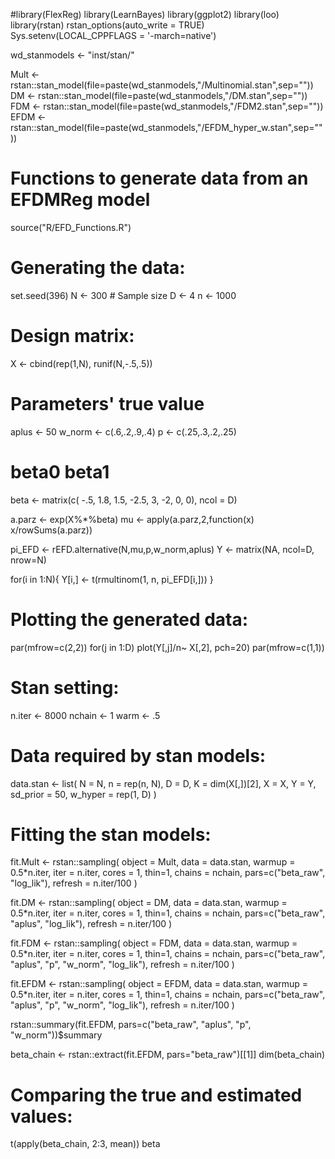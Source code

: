 
#library(FlexReg)
library(LearnBayes)
library(ggplot2)
library(loo)
library(rstan)
rstan_options(auto_write = TRUE)
Sys.setenv(LOCAL_CPPFLAGS = '-march=native')

wd_stanmodels <- "inst/stan/"

Mult <- rstan::stan_model(file=paste(wd_stanmodels,"/Multinomial.stan",sep=""))
DM <- rstan::stan_model(file=paste(wd_stanmodels,"/DM.stan",sep=""))
FDM <- rstan::stan_model(file=paste(wd_stanmodels,"/FDM2.stan",sep=""))
EFDM <- rstan::stan_model(file=paste(wd_stanmodels,"/EFDM_hyper_w.stan",sep=""))

# Functions to generate data from an EFDMReg model
source("R/EFD_Functions.R")


# Generating the data:

set.seed(396)
N <- 300 # Sample size
D <- 4
n <- 1000

# Design matrix:
X <- cbind(rep(1,N), runif(N,-.5,.5))

# Parameters' true value
aplus <- 50
w_norm <- c(.6,.2,.9,.4)
p <- c(.25,.3,.2,.25)

#              beta0  beta1
beta <- matrix(c( -.5,  1.8,
                  1.5, -2.5,
                  3,    -2,
                  0,    0),
               ncol = D)

a.parz <- exp(X%*%beta)
mu <- apply(a.parz,2,function(x) x/rowSums(a.parz))


pi_EFD <- rEFD.alternative(N,mu,p,w_norm,aplus)
Y <- matrix(NA, ncol=D, nrow=N)

for(i in 1:N){
  Y[i,] <- t(rmultinom(1, n, pi_EFD[i,]))
}

# Plotting the generated data:
par(mfrow=c(2,2))
for(j in 1:D)
  plot(Y[,j]/n~ X[,2], pch=20)
par(mfrow=c(1,1))


# Stan setting:
n.iter <- 8000
nchain <- 1
warm <- .5

# Data required by stan models:
data.stan <- list(
  N = N,
  n = rep(n, N),
  D = D,
  K = dim(X[,])[2],
  X = X,
  Y = Y,
  sd_prior = 50,
  w_hyper = rep(1, D)
)



# Fitting the stan models:
fit.Mult <- rstan::sampling(
  object = Mult,
  data = data.stan,
  warmup = 0.5*n.iter, iter = n.iter,
  cores = 1, thin=1, chains = nchain,
  pars=c("beta_raw", "log_lik"),
  refresh = n.iter/100
)


fit.DM <- rstan::sampling(
  object = DM,
  data = data.stan,
  warmup = 0.5*n.iter, iter = n.iter,
  cores = 1, thin=1, chains = nchain,
  pars=c("beta_raw", "aplus", "log_lik"),
  refresh = n.iter/100
)


fit.FDM <- rstan::sampling(
  object = FDM,
  data = data.stan,
  warmup = 0.5*n.iter, iter = n.iter,
  cores = 1, thin=1, chains = nchain,
  pars=c("beta_raw", "aplus", "p", "w_norm", "log_lik"),
  refresh = n.iter/100
)



fit.EFDM <- rstan::sampling(
  object = EFDM,
  data = data.stan,
  warmup = 0.5*n.iter, iter = n.iter,
  cores = 1, thin=1, chains = nchain,
  pars=c("beta_raw", "aplus", "p", "w_norm", "log_lik"), refresh = n.iter/100
)

rstan::summary(fit.EFDM, pars=c("beta_raw", "aplus", "p", "w_norm"))$summary

beta_chain <- rstan::extract(fit.EFDM, pars="beta_raw")[[1]]
dim(beta_chain)

# Comparing the true and estimated values:
t(apply(beta_chain, 2:3, mean))
beta
